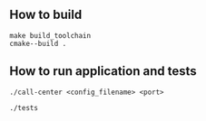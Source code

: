 ## How to build


```
make build_toolchain
cmake--build .
```
## How to run application and tests

```
./call-center <config_filename> <port>
```

```
./tests
```
